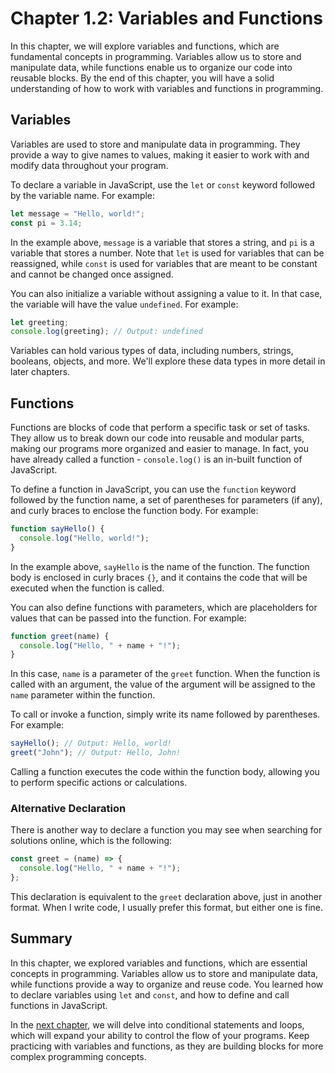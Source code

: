 # Chapter 1.2: Variables and Functions

In this chapter, we will explore variables and functions, which are fundamental concepts in programming.
Variables allow us to store and manipulate data, while functions enable us to organize our code into reusable blocks.
By the end of this chapter, you will have a solid understanding of how to work with variables and functions in programming.

## Variables

Variables are used to store and manipulate data in programming.
They provide a way to give names to values, making it easier to work with and modify data throughout your program.

To declare a variable in JavaScript, use the `let` or `const` keyword followed by the variable name.
For example:

```javascript
let message = "Hello, world!";
const pi = 3.14;
```

In the example above, `message` is a variable that stores a string, and `pi` is a variable that stores a number.
Note that `let` is used for variables that can be reassigned, while `const` is used for variables that are meant to be constant and cannot be changed once assigned.

You can also initialize a variable without assigning a value to it.
In that case, the variable will have the value `undefined`.
For example:

```javascript
let greeting;
console.log(greeting); // Output: undefined
```

Variables can hold various types of data, including numbers, strings, booleans, objects, and more.
We'll explore these data types in more detail in later chapters.

## Functions

Functions are blocks of code that perform a specific task or set of tasks.
They allow us to break down our code into reusable and modular parts, making our programs more organized and easier to manage.
In fact, you have already called a function - `console.log()` is an in-built function of JavaScript.

To define a function in JavaScript, you can use the `function` keyword followed by the function name, a set of parentheses for parameters (if any), and curly braces to enclose the function body.
For example:

```javascript
function sayHello() {
  console.log("Hello, world!");
}
```

In the example above, `sayHello` is the name of the function.
The function body is enclosed in curly braces `{}`, and it contains the code that will be executed when the function is called.

You can also define functions with parameters, which are placeholders for values that can be passed into the function.
For example:

```javascript
function greet(name) {
  console.log("Hello, " + name + "!");
}
```

In this case, `name` is a parameter of the `greet` function.
When the function is called with an argument, the value of the argument will be assigned to the `name` parameter within the function.

To call or invoke a function, simply write its name followed by parentheses.
For example:

```javascript
sayHello(); // Output: Hello, world!
greet("John"); // Output: Hello, John!
```

Calling a function executes the code within the function body, allowing you to perform specific actions or calculations.

### Alternative Declaration

There is another way to declare a function you may see when searching for solutions online, which is the following:

```javascript
const greet = (name) => {
  console.log("Hello, " + name + "!");
};
```

This declaration is equivalent to the `greet` declaration above, just in another format.
When I write code, I usually prefer this format, but either one is fine.

## Summary

In this chapter, we explored variables and functions, which are essential concepts in programming.
Variables allow us to store and manipulate data, while functions provide a way to organize and reuse code.
You learned how to declare variables using `let` and `const`, and how to define and call functions in JavaScript.

In the [next chapter](./Chapter-1-Getting-Started/Conditional-Statements-and-Loops.md), we will delve into conditional statements and loops, which will expand your ability to control the flow of your programs.
Keep practicing with variables and functions, as they are building blocks for more complex programming concepts.
